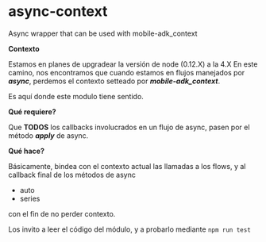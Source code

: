 # async-context
Async wrapper that can be used with mobile-adk_context

**Contexto**

Estamos en planes de upgradear la versión de node (0.12.X) a la 4.X
En este camino, nos encontramos que cuando estamos en flujos manejados por ***async***, perdemos el contexto setteado por ***mobile-adk_context***.

Es aquí donde este modulo tiene sentido.

**Qué requiere?**

Que **TODOS** los callbacks involucrados en un flujo de async, pasen por el método ***apply*** de async.

**Qué hace?**

Básicamente, bindea con el contexto actual las llamadas a los flows, y al callback final de los métodos de async
* auto
* series

con el fin de no perder contexto.

Los invito a leer el código del módulo, y a probarlo mediante `npm run test`
